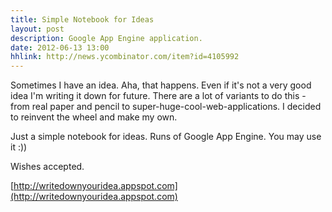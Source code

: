 ```yaml
---
title: Simple Notebook for Ideas
layout: post
description: Google App Engine application.
date: 2012-06-13 13:00
hhlink: http://news.ycombinator.com/item?id=4105992
---
```


Sometimes I have an idea. Aha, that happens. Even if it's not a very good idea I'm writing it down for future. There are a lot of variants to do this - from real paper and pencil to super-huge-cool-web-applications. I decided to reinvent the wheel and make my own.

Just a simple notebook for ideas. Runs of Google App Engine. You may use it :)) 

Wishes accepted.

[http://writedownyouridea.appspot.com](http://writedownyouridea.appspot.com)
